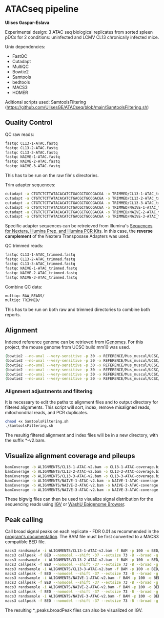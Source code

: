 # ATACseq pipeline
**Ulises Gaspar-Eslava**

Experimental design: 3 ATAC seq biological replicates from sorted spleen pDCs for 2 conditions: uninfected and LCMV CL13 chronically infected mice.

Unix dependencies: 
- FastQC
- Cutadapt
- MultiQC
- Bowtie2
- Samtools
- bedtools
- MACS3
- HOMER

Aditional scripts used:
SamtoolsFiltering (https://github.com/UlisesGE/ATACseq/blob/main/SamtoolsFiltering.sh)

## Quality Control

QC raw reads: 
```bash
fastqc CL13-1-ATAC.fastq
fastqc CL13-2-ATAC.fastq
fastqc CL13-3-ATAC.fastq
fastqc NAIVE-1-ATAC.fastq
fastqc NAIVE-2-ATAC.fastq
fastqc NAIVE-3-ATAC.fastq
```
This has to be run on the raw file's directories. 

Trim adapter sequences:
```bash
cutadapt -a CTGTCTCTTATACACATCTGACGCTGCCGACGA -o TRIMMED/CL13-1-ATAC_trimmed.fastq RAW_READS/CL13-1-ATAC.fastq --cores 10
cutadapt -a CTGTCTCTTATACACATCTGACGCTGCCGACGA -o TRIMMED/CL13-2-ATAC_trimmed.fastq RAW_READS/CL13-2-ATAC.fastq --cores 10
cutadapt -a CTGTCTCTTATACACATCTGACGCTGCCGACGA -o TRIMMED/CL13-3-ATAC_trimmed.fastq RAW_READS/CL13-3-ATAC.fastq --cores 10
cutadapt -a CTGTCTCTTATACACATCTGACGCTGCCGACGA -o TRIMMED/NAIVE-1-ATAC_trimmed.fastq RAW_READS/NAIVE-1-ATAC.fastq --cores 10
cutadapt -a CTGTCTCTTATACACATCTGACGCTGCCGACGA -o TRIMMED/NAIVE-2-ATAC_trimmed.fastq RAW_READS/NAIVE-2-ATAC.fastq --cores 10
cutadapt -a CTGTCTCTTATACACATCTGACGCTGCCGACGA -o TRIMMED/NAIVE-3-ATAC_trimmed.fastq RAW_READS/NAIVE-3-ATAC.fastq --cores 10
```
Specific adapter sequences can be retreieved from Illumina's [Sequences for Nextera, Illumina Prep, and Illumina PCR Kits](https://support-docs.illumina.com/SHARE/AdapterSequences/Content/SHARE/AdapterSeq/Nextera/SequencesNextera_Illumina.htm). In this case, the **reverse complement** of the Nextera Transposase Adapters was used. 

QC trimmed reads:
```bash
fastqc CL13-1-ATAC_trimmed.fastq
fastqc CL13-2-ATAC_trimmed.fastq
fastqc CL13-3-ATAC_trimmed.fastq
fastqc NAIVE-1-ATAC_trimmed.fastq
fastqc NAIVE-2-ATAC_trimmed.fastq
fastqc NAIVE-3-ATAC_trimmed.fastq
```
Combine QC data:
```bash
multiqc RAW_READS/
multiqc TRIMMED/
```
This has to be run on both raw and trimmed directories to combine both reports. 

## Alignment
Indexed reference genome can be retrieved from [iGenomes](https://support.illumina.com/sequencing/sequencing_software/igenome.html). For this project, the mouse genome from UCSC build mm10 was used.
```bash
(bowtie2 --no-unal --very-sensitive -p 30 -x REFERENCE/Mus_muscul/UCSC/mm10/Sequence/Bowtie2Index/genome -U TRIMMED/CL13-1-ATAC_trimmed.fastq -S ALIGNMENTS/CL13-1-ATAC.sam) 2>CL13-1-ATAC.log
(bowtie2 --no-unal --very-sensitive -p 30 -x REFERENCE/Mus_muscul/UCSC/mm10/Sequence/Bowtie2Index/genome -U TRIMMED/CL13-2-ATAC_trimmed.fastq -S ALIGNMENTS/CL13-2-ATAC.sam) 2>CL13-2-ATAC.log
(bowtie2 --no-unal --very-sensitive -p 30 -x REFERENCE/Mus_muscul/UCSC/mm10/Sequence/Bowtie2Index/genome -U TRIMMED/CL13-3-ATAC_trimmed.fastq -S ALIGNMENTS/CL13-3-ATAC.sam) 2>CL13-3-ATAC.log
(bowtie2 --no-unal --very-sensitive -p 30 -x REFERENCE/Mus_muscul/UCSC/mm10/Sequence/Bowtie2Index/genome -U TRIMMED/NAIVE-1-ATAC_trimmed.fastq -S ALIGNMENTS/NAIVE-1-ATAC.sam) 2>NAIVE-1-ATAC.log
(bowtie2 --no-unal --very-sensitive -p 30 -x REFERENCE/Mus_muscul/UCSC/mm10/Sequence/Bowtie2Index/genome -U TRIMMED/NAIVE-2-ATAC_trimmed.fastq -S ALIGNMENTS/NAIVE-2-ATAC.sam) 2>NAIVE-2-ATAC.log
(bowtie2 --no-unal --very-sensitive -p 30 -x REFERENCE/Mus_muscul/UCSC/mm10/Sequence/Bowtie2Index/genome -U TRIMMED/NAIVE-3-ATAC_trimmed.fastq -S ALIGNMENTS/NAIVE-3-ATAC.sam) 2>NAIVE-2-ATAC.log
```
### Alignment adjustments and filtering
It is necessary to edit the paths to alignment files and to output directory for filtered alignments. This script will sort, index, remove misaligned reads, mitochondrial reads, and PCR duplicates. 
```bash
chmod +x SamtoolsFiltering.sh
./SamtoolsFiltering.sh
```
The resultig filtered alignment and index files will be in a new directory, with the suffix *-v2.bam.
## Visualize alignment coverage and pileups
```bash
bamCoverage -b ALIGNMENTS/CL13-1-ATAC-v2.bam -o CL13-1-ATAC-coverage.bigwig -bs 1 -p max/2
bamCoverage -b ALIGNMENTS/CL13-2-ATAC-v2.bam -o CL13-2-ATAC-coverage.bigwig -bs 1 -p max/2
bamCoverage -b ALIGNMENTS/CL13-3-ATAC-v2.bam -o CL13-3-ATAC-coverage.bigwig -bs 1 -p max/2
bamCoverage -b ALIGNMENTS/NAIVE-1-ATAC-v2.bam -o NAIVE-1-ATAC-coverage.bigwig -bs 1 -p max/2
bamCoverage -b ALIGNMENTS/NAIVE-2-ATAC-v2.bam -o NAIVE-2-ATAC-coverage.bigwig -bs 1 -p max/2
bamCoverage -b ALIGNMENTS/NAIVE-3-ATAC-v2.bam -o NAIVE-3-ATAC-coverage.bigwig -bs 1 -p max/2
```
These bigwig files can then be used to visualize signal distribution for the sequencing reads using [IGV](https://igv.org/app/) or [WashU Epigenome Browser](https://epigenomegateway.wustl.edu/legacy/). 
## Peak calling
Call broad signal peaks on each replicate - FDR 0.01 as recommended in the [program's documentation](https://macs3-project.github.io/MACS/docs/callpeak.html). The BAM file must be first converted to a MACS3 compatible BED file.
```bash
macs3 randsample -i ALIGNMENTS/CL13-1-ATAC-v2.bam -f BAM -p 100 -o BED/CL13-1-ATAC.bed
macs3 callpeak -f BED --nomodel --shift -37 --extsize 73 -B --broad -g 2652783500 --keep-dup all -q 0.01 -n CL13-1-ATAC -t CL13-1-ATAC.bed --outdir ./PEAKS 2>> macs3.log
macs3 randsample -i ALIGNMENTS/CL13-2-ATAC-v2.bam -f BAM -p 100 -o BED/CL13-2-ATAC.bed
macs3 callpeak -f BED --nomodel --shift -37 --extsize 73 -B --broad -g 2652783500 --keep-dup all -q 0.01 -n CL13-2-ATAC -t CL13-2-ATAC.bed --outdir ./PEAKS 2>> macs3.log
macs3 randsample -i ALIGNMENTS/CL13-3-ATAC-v2.bam -f BAM -p 100 -o BED/CL13-3-ATAC.bed
macs3 callpeak -f BED --nomodel --shift -37 --extsize 73 -B --broad -g 2652783500 --keep-dup all -q 0.01 -n CL13-3-ATAC -t CL13-3-ATAC.bed --outdir ./PEAKS 2>> macs3.log
macs3 randsample -i ALIGNMENTS/NAIVE-1-ATAC-v2.bam -f BAM -p 100 -o BED/NAIVE-1-ATAC.bed
macs3 callpeak -f BED --nomodel --shift -37 --extsize 73 -B --broad -g 2652783500 --keep-dup all -q 0.01 -n NAIVE-1-ATAC -t NAIVE-1-ATAC.bed --outdir ./PEAKS 2>> macs3.log
macs3 randsample -i ALIGNMENTS/NAIVE-2-ATAC-v2.bam -f BAM -p 100 -o BED/NAIVE-2-ATAC.bed
macs3 callpeak -f BED --nomodel --shift -37 --extsize 73 -B --broad -g 2652783500 --keep-dup all -q 0.01 -n NAIVE-2-ATAC -t NAIVE-2-ATAC.bed --outdir ./PEAKS 2>> macs3.log
macs3 randsample -i ALIGNMENTS/NAIVE-3-ATAC-v2.bam -f BAM -p 100 -o BED/NAIVE-3-ATAC.bed
macs3 callpeak -f BED --nomodel --shift -37 --extsize 73 -B --broad -g 2652783500 --keep-dup all -q 0.01 -n NAIVE-3-ATAC -t NAIVE-3-ATAC.bed --outdir ./PEAKS 2>> macs3.log
```
The resulting *_peaks.broadPeak files can also be visualized on IGV. 
